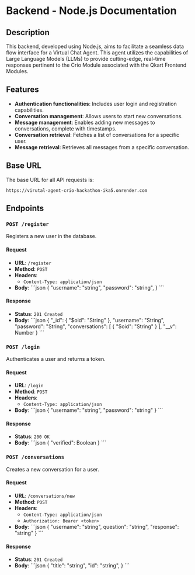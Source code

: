 # Backend - Node.js Documentation

## Description

This backend, developed using Node.js, aims to facilitate a seamless data flow interface for a Virtual Chat Agent. This agent utilizes the capabilities of Large Language Models (LLMs) to provide cutting-edge, real-time responses pertinent to the Crio Module associated with the Qkart Frontend Modules.

## Features

- **Authentication functionalities**: Includes user login and registration capabilities.
- **Conversation management**: Allows users to start new conversations.
- **Message management**: Enables adding new messages to conversations, complete with timestamps.
- **Conversation retrieval**: Fetches a list of conversations for a specific user.
- **Message retrieval**: Retrieves all messages from a specific conversation.

## Base URL

The base URL for all API requests is:

`https://virutal-agent-crio-hackathon-ika5.onrender.com`

## Endpoints

### `POST /register`

Registers a new user in the database.

#### Request
- **URL**: `/register`
- **Method**: `POST`
- **Headers**: 
  - `Content-Type: application/json`
- **Body**:
  \`\`\`json
  {
    "username": "string",
    "password": "string",
  }
  \`\`\`

#### Response
- **Status**: `201 Created`
- **Body**:
  \`\`\`json
  {
  "_id": {
    "$oid": "String"
  },
  "username": "String",
  "password": "String",
  "conversations": [
    {
      "$oid": "String"
    }
  ],
  "__v": Number
  }
  \`\`\`

### `POST /login`

Authenticates a user and returns a token.

#### Request
- **URL**: `/login`
- **Method**: `POST`
- **Headers**: 
  - `Content-Type: application/json`
- **Body**:
  \`\`\`json
  {
    "username": "string",
    "password": "string"
  }
  \`\`\`

#### Response
- **Status**: `200 OK`
- **Body**:
  \`\`\`json
  {
    "verified": Boolean
  }
  \`\`\`

### `POST /conversations`

Creates a new conversation for a user.

#### Request
- **URL**: `/conversations/new`
- **Method**: `POST`
- **Headers**: 
  - `Content-Type: application/json`
  - `Authorization: Bearer <token>`
- **Body**:
  \`\`\`json
  {
    "username": "string",
    question": "string",
    "response": "string"
  }
  \`\`\`

#### Response
- **Status**: `201 Created`
- **Body**:
  \`\`\`json
  {
    "title": "string",
    "id": "string",
  }
  \`\`\`


